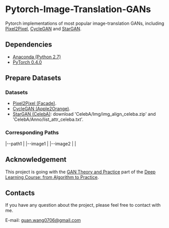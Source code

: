 # Pytorch-Image-Translation-GANs
Pytorch implementations of most popular image-translation GANs, including [Pixel2Pixel](https://arxiv.org/abs/1611.07004), [CycleGAN](https://arxiv.org/pdf/1703.10593.pdf) and [StarGAN](https://arxiv.org/pdf/1711.09020.pdf).

## Dependencies
* [Anaconda (Python 2.7)](https://www.anaconda.com/download/)
* [PyTorch 0.4.0](http://pytorch.org/)

## Prepare Datasets
### Datasets
* [Pixel2Pixel (Facade)](http://cmp.felk.cvut.cz/~tylecr1/facade/CMP_facade_DB_base.zip).
* [CycleGAN (Apple2Orange)](https://people.eecs.berkeley.edu/~taesung_park/CycleGAN/datasets/apple2orange.zip).
* [StarGAN (CelebA)](https://pan.baidu.com/s/1eSNpdRG#list/path=%2F): download 'CelebA/Img/img_align_celeba.zip' and 'CelebA/Anno/list_attr_celeba.txt'.
### Corresponding Paths
|--path1
|  |--image1
|  |--image2
|
|


## Acknowledgement
This project is going with the [GAN Theory and Practice](https://study.163.com/course/courseLearn.htm?courseId=1006498024&share=2&shareId=400000000681046#/learn/live?lessonId=1054160393&courseId=1006498024) part of the [Deep Learning Course: from Algorithm to Practice](https://study.163.com/course/courseMain.htm?share=2&shareId=400000000681046&courseId=1006498024&_trace_c_p_k2_=d197343763ee421eae96c4cdb1b129cb).

## Contacts
If you have any question about the project, please feel free to contact with me.

E-mail: guan.wang0706@gmail.com
